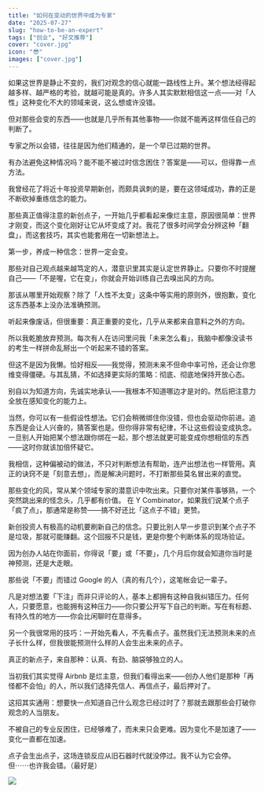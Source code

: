 ```yaml
---
title: "如何在变动的世界中成为专家"
date: "2025-07-27"
slug: "how-to-be-an-expert"
tags: ["创业", "好文推荐"]
cover: "cover.jpg"
icon: "😎"
images: ["cover.jpg"]
---
```

如果这世界是静止不变的，我们对观念的信心就能一路线性上升。某个想法经得起越多样、越严格的考验，就越可能是真的。许多人其实默默相信这一点——对「人性」这种变化不大的领域来说，这么想或许没错。



但对那些会变的东西——也就是几乎所有其他事物——你就不能再这样信任自己的判断了。



专家之所以会错，往往是因为他们精通的，是一个早已过期的世界。



有办法避免这种情况吗？能不能不被过时信念困住？答案是——可以，但得靠一点方法。



我曾经花了将近十年投资早期新创，而颇具讽刺的是，要在这领域成功，靠的正是不断砍掉重练信念的能力。



那些真正值得注意的新创点子，一开始几乎都看起来像烂主意，原因很简单：世界才刚变，而这个变化刚好让它从坏变成了对。我花了很多时间学会分辨这种「翻盘」，而这套技巧，其实也能套用在一切新想法上。



第一步，养成一种信念：世界一定会变。



那些对自己观点越来越笃定的人，潜意识里其实是认定世界静止。只要你不时提醒自己——「不是喔，它在变」，你就会开始训练自己去嗅出风的方向。



那该从哪里开始观察？除了「人性不太变」这条中等实用的原则外，很抱歉，变化这东西基本上没办法准确预测。



听起来像废话，但很重要：真正重要的变化，几乎从来都来自意料之外的方向。



所以我乾脆放弃预测。每次有人在访问里问我「未来怎么看」，我脑中都像没读书的考生一样拼命乱掰出一个听起来不错的答案。



但这不是因为我懒。恰好相反——我觉得，预测未来不但命中率可怜，还会让你思维变得僵硬。与其乱猜，不如选择更实际的策略：彻底、彻底地保持开放心态。



别自以为知道方向，先诚实地承认——我根本不知道哪边才是对的。然后把注意力全放在感知变化的能力上。



当然，你可以有一些假设性想法。它们会稍微绑住你没错，但也会驱动你前进。追东西是会让人兴奋的，猜答案也是。但你得非常有纪律，不让这些假设变成执念。
一旦别人开始把某个想法跟你绑在一起，那个想法就更可能变成你想相信的东西——这时你就该加倍怀疑它。



我相信，这种偏被动的做法，不只对判断想法有帮助，连产出想法也一样管用。真正的诀窍不是「刻意去想」，而是解决问题时，不打断那些莫名冒出来的直觉。



那些变化的风，常从某个领域专家的潜意识中吹出来。只要你对某件事够熟，一个突然跳出来的怪念头，几乎都有价值。
在 Y Combinator，如果我们说某个点子「疯了点」，那通常是称赞——搞不好还比「这点子不错」更赞。



新创投资人有极高的动机要刷新自己的信念。只要比别人早一步意识到某个点子不是垃圾，那就可能赚翻。这个回报不只是钱，更是你整个判断体系的现场验证。



因为创办人站在你面前，你得说「要」或「不要」，几个月后你就会知道你当时是神预测，还是大走眼。



那些说「不要」而错过 Google 的人（真的有几个），这笔帐会记一辈子。



凡是对想法要「下注」而非只评论的人，基本上都拥有这种自我纠错压力。任何人，只要愿意，也能拥有这种压力——你只要公开写下自己的判断。写在有标题、有持久性的地方——你会比闲聊时在意得多。



另一个我很常用的技巧：一开始先看人，不先看点子。虽然我们无法预测未来的点子长什么样，但我很能预测什么样的人会生出未来的点子。



真正的新点子，来自那种：认真、有劲、脑袋够独立的人。



当初我们其实觉得 Airbnb 是烂主意，但我们看得出来——创办人他们是那种「再怪都不会怕」的人，所以我们选择先信人、再信点子，最后押对了。



这招其实通用：想要快一点知道自己什么观念已经过时了？那就去跟那些会打破你观念的人当朋友。



不被自己的专业反困住，已经够难了，而未来只会更难。因为变化不是加速了——变化一直都在加速。



点子会生出点子，这场连锁反应从旧石器时代就没停过。我不认为它会停。
但⋯⋯也许我会错。（最好是）




![](https://prod-files-secure.s3.us-west-2.amazonaws.com/112d0858-5090-4d34-a606-b75eb8d65fd2/46476355-9cf3-4e99-9b7a-3531bc426380/1000202064.png?X-Amz-Algorithm=AWS4-HMAC-SHA256&X-Amz-Content-Sha256=UNSIGNED-PAYLOAD&X-Amz-Credential=ASIAZI2LB466W7XTOS4Q%2F20250806%2Fus-west-2%2Fs3%2Faws4_request&X-Amz-Date=20250806T074105Z&X-Amz-Expires=3600&X-Amz-Security-Token=IQoJb3JpZ2luX2VjEDcaCXVzLXdlc3QtMiJIMEYCIQD2c8NdIlI5%2FrmQznB1fxGrEzvG2lkNw2rxTM7qv3IlhwIhAO9XYJfUfk0JpbRrz20HC%2F3DZ2Cxxt3NpraBmV1KsUH0Kv8DCHAQABoMNjM3NDIzMTgzODA1Igya2iW1GVnFD8BfsTYq3APUs30sGCVfoaa1ZLpsU%2BUEhYdUf66qGQgoxk4G0SmzrJDqk7RgZxlOcCy4d0nn7VrZKRL7JwCkwJr8u2MKHomkKnDMwU2JrbkUIPqMrzkjQ2UJiFcF5wfX%2FL7B2uXmi2zkFoVtkZ1qDOeoJrZRslVqvAc0LaBPsdGKza1rckebjPuQhixAV93LqQKSPfEQxklPpaWEIh7b1QjT3PFosFl%2BuMHa6woNHDRP2WOauY6HBo%2FeAk5p2N7jtNkrVCAbCOn8MUFvptQ%2BRSWNHsQHJLZ4kC96xe2TTitKhM9e2%2F4gSW6wVt%2FM5jlyQgNNrU9oGbYwxgmnWr0KTVwuS9iU9HBTdsYTdQ2xlRjmbugpv1W%2BzZHQCIZW3fV5aL8cx9pk%2FuUlZy8FmeajHBXSvCm%2FoakSpEbIauXude5nMTAGZpJVRromc6x9QvpnzIukraF1WKb1H0C9%2BDKE1mutjSANBThcUbPBNZo%2FlFAKnq9NqKzLnSgvAx9szvFDUC%2BhTqzXN57TO7QHCAEH7LmqSBYuHeocBZ%2B7boAq15LedZOmLaLzKhPVOLL%2BiKFCqkegAib4u1qGdZuR0AIcPiwrdMX%2BoAdUm5yh8F5Mf5flCc60QszWmiSLedh3MkM4QlRf%2BTC0%2BsvEBjqkAcSVBXMhTNcq%2Ba9LT4vp7xPeqnjQOSifhglMtb%2BmiUtk9TR3OeB3Id1K7jBcmPTz9SP0ewVvOD93ocAWPblqX%2BKkxshaWXj2qtzY%2BisSObOVqDoUki9cVf8N5JUem8ZPcJtxfhjeezt8UWtIT822RncZG9IWKJuPc89RQ96%2F4Fpqn9AO6M00EaTeuWG7tLYw8Auspr9sUaEqSbDkYGcqLjiKBaEY&X-Amz-Signature=67df01b3fff1538f57bfe1024ab1c420ce0dde8d96de18c6becd54ade7a92e87&X-Amz-SignedHeaders=host&x-amz-checksum-mode=ENABLED&x-id=GetObject)

